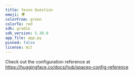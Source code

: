 ```yaml
---
title: Yesno Question
emoji: 🌍
colorFrom: green
colorTo: red
sdk: gradio
sdk_version: 5.38.0
app_file: app.py
pinned: false
license: mit
---
```


Check out the configuration reference at https://huggingface.co/docs/hub/spaces-config-reference
